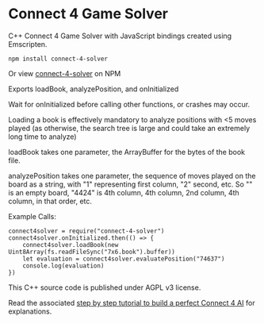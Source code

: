 # Connect 4 Game Solver

C++ Connect 4 Game Solver with JavaScript bindings created using Emscripten. 

```
npm install connect-4-solver
```
Or view [connect-4-solver](https://www.npmjs.com/package/connect-4-solver) on NPM


Exports loadBook, analyzePosition, and onInitialized

Wait for onInitialized before calling other functions, or crashes may occur. 

Loading a book is effectively mandatory to analyze positions with <5 moves played (as otherwise, the search tree is large and could take an extremely long time to analyze)

loadBook takes one parameter, the ArrayBuffer for the bytes of the book file. 

analyzePosition takes one parameter, the sequence of moves played on the board as a string, with "1" representing first column, "2" second, etc. 
So "" is an empty board, "4424" is 4th column, 4th column, 2nd column, 4th column, in that order, etc. 

Example Calls:

```
connect4solver = require("connect-4-solver")
connect4solver.onInitialized.then(() => {
    connect4solver.loadBook(new Uint8Array(fs.readFileSync("7x6.book").buffer))
    let evaluation = connect4solver.evaluatePosition("74637")
    console.log(evaluation)
})
```

This C++ source code is published under AGPL v3 license.

Read the associated [step by step tutorial to build a perfect Connect 4 AI](http://blog.gamesolver.org) for explanations.
